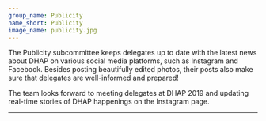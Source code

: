 ```yaml
---
group_name: Publicity
name_short: Publicity
image_name: publicity.jpg
---
```


The Publicity subcommittee keeps delegates up to date with the latest news about DHAP on various social media platforms, such as Instagram and Facebook. Besides posting beautifully edited photos, their posts also make sure that delegates are well-informed and prepared!

The team looks forward to meeting delegates at DHAP 2019 and updating real-time stories of DHAP happenings on the Instagram page.

---